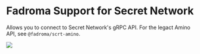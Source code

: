 # Fadroma Support for Secret Network

Allows you to connect to Secret Network's gRPC API.
For the legact Amino API, see `@fadroma/scrt-amino`.

[![](https://img.shields.io/npm/v/@fadroma/client-scrt?color=%2365b34c&label=%40fadroma%2Fclient-scrt&style=for-the-badge)](https://www.npmjs.com/package/@fadroma/client-scrt)

